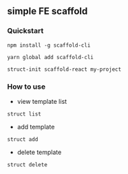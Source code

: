## simple FE scaffold

### Quickstart

```
npm install -g scaffold-cli

yarn global add scaffold-cli

struct-init scaffold-react my-project
```

### How to use

* view template list

```
struct list
```

* add template

```
struct add
```

* delete template

```
struct delete
```

